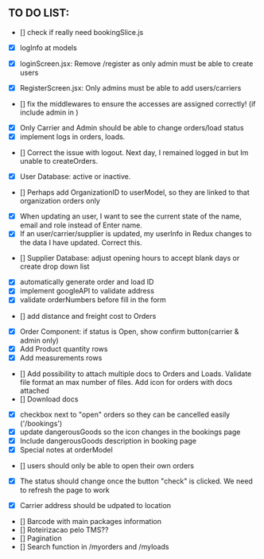 ## TO DO LIST:

- [] check if really need bookingSlice.js
- [X] logInfo at models

- [X] loginScreen.jsx: Remove /register as only admin must be able to create users
- [X] RegisterScreen.jsx: Only admins must be able to add users/carriers
- [] fix the middlewares to ensure the accesses are assigned correctly! (if include admin in )
- [X] Only Carrier and Admin should be able to change orders/load status
- [X] implement logs in orders, loads.
- [] Correct the issue with logout. Next day, I remained logged in but Im unable to createOrders. 

- [X] User Database: active or inactive.
- [] Perhaps add OrganizationID to userModel, so they are linked to that organization orders only
- [x] When updating an user, I want to see the current state of the name, email and role instead of Enter name.
- [x] If an user/carrier/supplier is updated, my userInfo in Redux changes to the data I have updated. Correct this.

- [] Supplier Database: adjust opening hours to accept blank days or create drop down list

- [X] automatically generate order and load ID
- [X] implement googleAPI to validate address
- [X] validate orderNumbers before fill in the form
- [] add distance and freight cost to Orders
- [x] Order Component: if status is Open, show confirm button(carrier & admin only)
- [X] Add Product quantity rows
- [X] Add measurements rows
- [] Add possibility to attach multiple docs to Orders and Loads. Validate file format an max number of files. Add icon for orders with docs attached
- [] Download docs
- [X] checkbox next to "open" orders so they can be cancelled easily ('/bookings')
- [X] update dangerousGoods so the icon changes in the bookings page
- [x] Include dangerousGoods description in booking page
- [X] Special notes at orderModel
- [] users should only be able to open their own orders

- [X] The status should change once the button "check" is clicked. We need to refresh the page to work

- [X] Carrier address should be udpated to location

- [] Barcode with main packages information
- [] Roteirizacao pelo TMS??
- [] Pagination
- [] Search function in /myorders and /myloads